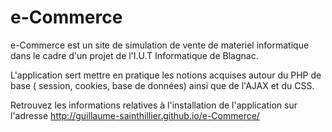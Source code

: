 e-Commerce
==========

e-Commerce est un site de simulation de vente de materiel informatique dans le cadre d'un projet de l'I.U.T Informatique de Blagnac.

L'application sert mettre en pratique les notions acquises autour du PHP de base ( session, cookies, base de données) ainsi que de l'AJAX et du CSS.

Retrouvez les informations relatives à l'installation de l'application sur l'adresse http://guillaume-sainthillier.github.io/e-Commerce/
